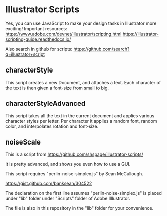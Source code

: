 # Illustrator Scripts

Yes, you can use JavaScript to make your design tasks in Illustrator more exciting!
Important resources:
https://www.adobe.com/devnet/illustrator/scripting.html
https://illustrator-scripting-guide.readthedocs.io/

Also search in github for scripts:
https://github.com/search?q=illustrator+script

## characterStyle
This script creates a new Document, and attaches a text.
Each character of the text is then given a font-size from small to big.

## characterStyleAdvanced
This script takes all the text in the current document and applies various character styles per letter.
Per character it applies a random font, random color, and interpolates rotation and font-size.

## noiseScale
This is a script from https://github.com/shspage/illustrator-scripts/

It is pretty advanced, and shows you even how to use a GUI.

This script requires "perlin-noise-simplex.js" by Sean McCullough.

https://gist.github.com/banksean/304522

The declaration on the first line assumes "perlin-noise-simplex.js" is placed under "lib" folder under "Scripts" folder of Adobe Illlustrator.

The file is also in this repository in the "lib" folder for your convenience.

